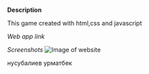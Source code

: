 **Description**

This game created with html,css and javascript


*Web app link*


*Screenshots*
![Image of website](https://github.com/beknazar09/websnakegame/blob/main/images/img1.png)

нусубалиев урматбек
